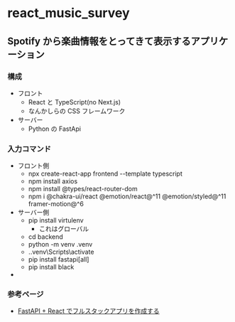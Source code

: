 # react_music_survey

## Spotify から楽曲情報をとってきて表示するアプリケーション

### 構成

- フロント
  - React と TypeScript(no Next.js)
  - なんかしらの CSS フレームワーク
- サーバー
  - Python の FastApi

### 入力コマンド

- フロント側
  - npx create-react-app frontend --template typescript
  - npm install axios
  - npm install @types/react-router-dom
  - npm i @chakra-ui/react @emotion/react@^11 @emotion/styled@^11 framer-motion@^6
- サーバー側
  - pip install virtulenv
    - これはグローバル
  - cd backend
  - python -m venv .venv
  - .\.venv\Scripts\activate
  - pip install fastapi[all]
  - pip install black
-

### 参考ページ

- [FastAPI + React でフルスタックアプリを作成する](https://qiita.com/miruon/items/c7243d7adcd6d38b3829)
